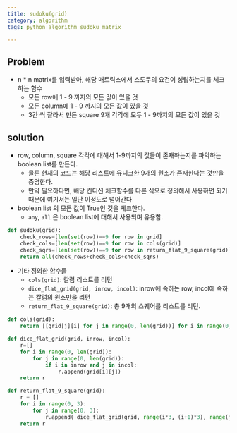 ```yaml
---
title: sudoku(grid)
category: algorithm 
tags: python algorithm sudoku matrix

---
```


## Problem

- n * n matrix를 입력받아, 해당 매트릭스에서 스도쿠의 요건이 성립하는지를 체크하는 함수
	- 모든 row에 1 - 9 까지의 모든 값이 있을 것
	- 모든 column에 1 - 9 까지의 모든 값이 있을 것
	- 3칸 씩 잘라서 만든 square 9개 각각에 모두 1 - 9까지의 모든 값이 있을 것 


## solution

- row, column, square 각각에 대해서 1-9까지의 값들이 존재하는지를 파악하는 boolean list를 만든다. 
	- 물론 현재의 코드는 해당 리스트에 유니크한 9개의 원소가 존재한다는 것만을 증명한다. 
	- 만약 필요하다면, 해당 컨디션 체크함수를 다른 식으로 정의해서 사용하면 되기 때문에 여기서는 일단 이정도로 넘어간다
- boolean list 의 모든 값이 True인 것을 체크한다. 
	- `any`, `all` 은 boolean list에 대해서 사용되며 유용함. 

```python
def sudoku(grid):
    check_rows=[len(set(row))==9 for row in grid]
    check_cols=[len(set(row))==9 for row in cols(grid)]
    check_sqrs=[len(set(row))==9 for row in return_flat_9_square(grid)]
    return all(check_rows+check_cols+check_sqrs)
```


- 기타 정의한 함수들
	- `cols(grid)`: 칼럼 리스트를 리턴
	- `dice_flat_grid(grid, inrow, incol)`: inrow에 속하는 row, incol에 속하는 칼럼의 원소만을 리턴
	- `return_flat_9_square(grid)`: 총 9개의 스퀘어를 리스트를 리턴.

```python
def cols(grid):
    return [[grid[j][i] for j in range(0, len(grid))] for i in range(0, len(grid))]

def dice_flat_grid(grid, inrow, incol):
    r=[]
    for i in range(0, len(grid)):
        for j in range(0, len(grid)):
            if i in inrow and j in incol:
                r.append(grid[i][j])
    return r

def return_flat_9_square(grid):
    r = []
    for i in range(0, 3):
        for j in range(0, 3):
            r.append( dice_flat_grid(grid, range(i*3, (i+1)*3), range(j*3, (j+1)*3)) )
    return r
```

